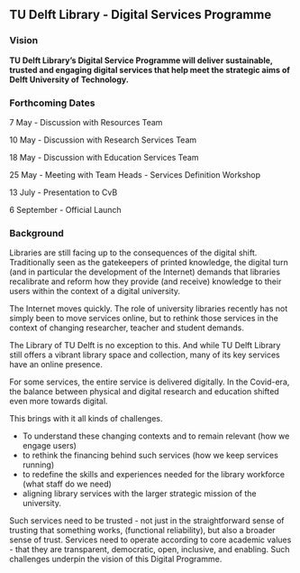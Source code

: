 ## TU Delft Library - Digital Services Programme 

### Vision

**TU Delft Library’s Digital Service Programme will deliver sustainable, trusted and engaging digital services that help meet the strategic aims of Delft University of Technology.**

### Forthcoming Dates 

7 May - Discussion with Resources Team

10 May - Discussion with Research Services Team

18 May - Discussion with Education Services Team

25 May - Meeting with Team Heads - Services Definition Workshop

13 July - Presentation to CvB

6 September - Official Launch


### Background

Libraries are still facing up to the consequences of the digital shift. Traditionally seen as the gatekeepers of printed knowledge, the digital turn (and in particular the development of the Internet) demands that libraries recalibrate and reform how they provide (and receive) knowledge to their users within the context of a digital university.


The Internet moves quickly. The role of university libraries recently has not simply been to move services online, but to rethink those services in the context of changing researcher, teacher and student demands.


The Library of TU Delft is no exception to this. And while TU Delft Library still offers a vibrant library space and collection, many of its key services have an online presence.


For some services, the entire service is delivered digitally. In the Covid-era, the balance between physical and digital research and education shifted even more towards digital.

This brings with it all kinds of challenges.

-    To understand these changing contexts and to remain relevant (how we engage users)
 -   to rethink the financing behind such services (how we keep services running)
  -  to redefine the skills and experiences needed for the library workforce (what staff do we need)
   - aligning library services with the larger strategic mission of the university.

Such services need to be trusted - not just in the straightforward sense of trusting that something works, (functional reliability), but also a broader sense of trust. Services need to operate according to core academic values - that they are  transparent, democratic, open, inclusive, and enabling. Such challenges underpin the vision of this Digital Programme.
